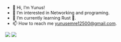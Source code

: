 - 👋 Hi, I’m Yunus!
- 👀 I’m interested in Networking and programing.
- 🌱 I’m currently learning Rust 🦀.
- 📫 How to reach me yunusemre12500@gmail.com.

<img src="https://github-readme-stats.vercel.app/api?username=yunusemre12500&number_format=long&show_icons=true&theme=transparent" />
<img src="https://github-readme-stats.vercel.app/api/top-langs/?username=yunusemre12500" />
